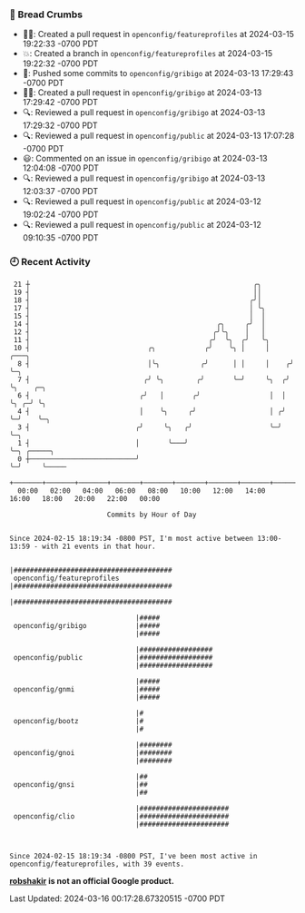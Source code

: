 ### 🍞 Bread Crumbs

 * ✍🏼: Created a pull request in `openconfig/featureprofiles` at 2024-03-15 19:22:33 -0700 PDT
 * 💥: Created a branch in `openconfig/featureprofiles` at 2024-03-15 19:22:32 -0700 PDT
 * 🚢: Pushed some commits to `openconfig/gribigo` at 2024-03-13 17:29:43 -0700 PDT
 * ✍🏼: Created a pull request in `openconfig/gribigo` at 2024-03-13 17:29:42 -0700 PDT
 * 🔍: Reviewed a pull request in  `openconfig/gribigo` at 2024-03-13 17:29:32 -0700 PDT
 * 🔍: Reviewed a pull request in  `openconfig/public` at 2024-03-13 17:07:28 -0700 PDT
 * 😃: Commented on an issue in `openconfig/gribigo` at 2024-03-13 12:04:08 -0700 PDT
 * 🔍: Reviewed a pull request in  `openconfig/gribigo` at 2024-03-13 12:03:37 -0700 PDT
 * 🔍: Reviewed a pull request in  `openconfig/public` at 2024-03-12 19:02:24 -0700 PDT
 * 🔍: Reviewed a pull request in  `openconfig/public` at 2024-03-12 09:10:35 -0700 PDT

### 🕘 Recent Activity
```
 21 ┼                                                       ╭╮
 19 ┤                                                       ││
 18 ┤                                                      ╭╯│
 17 ┤                                                      │ ╰╮
 15 ┤                                                      │  │
 14 ┤                                              ╭╮     ╭╯  │
 12 ┤                                             ╭╯╰╮    │   │
 11 ┤                                            ╭╯  ╰╮  ╭╯   ╰╮
 10 ┤                             ╭╮            ╭╯    ╰╮ │     │     ╭───╮
  8 ┤                             │╰╮          ╭╯      │ │     │    ╭╯   ╰─╮
  7 ┤                            ╭╯ ╰╮        ╭╯       ╰─╯     ╰╮  ╭╯      ╰╮    ╭─╮
  6 ┤                           ╭╯   │       ╭╯                 │  │        ╰╮ ╭─╯ ╰╮
  4 ┤                           │    ╰╮     ╭╯                  │ ╭╯         ╰─╯    ╰─╮
  3 ┤                          ╭╯     ╰╮   ╭╯                   ╰─╯                   ╰─╮
  1 ┤                          │       ╰───╯                                            ╰─╮ ╭─────╮
  0 ┼──────────────────────────╯                                                          ╰─╯     ╰─────
    +───────+───────+───────+───────+───────+───────+───────+───────+───────+───────+───────+───────+────
  00:00   02:00   04:00   06:00   08:00   10:00   12:00   14:00   16:00   18:00   20:00   22:00   00:00   

						Commits by Hour of Day


Since 2024-02-15 18:19:34 -0800 PST, I'm most active between 13:00-13:59 - with 21 events in that hour.

```



```
                               |#######################################
 openconfig/featureprofiles    |#######################################
                               |#######################################

                               |#####
 openconfig/gribigo            |#####
                               |#####

                               |##################
 openconfig/public             |##################
                               |##################

                               |#####
 openconfig/gnmi               |#####
                               |#####

                               |#
 openconfig/bootz              |#
                               |#

                               |########
 openconfig/gnoi               |########
                               |########

                               |##
 openconfig/gnsi               |##
                               |##

                               |######################
 openconfig/clio               |######################
                               |######################



Since 2024-02-15 18:19:34 -0800 PST, I've been most active in openconfig/featureprofiles, with 39 events.

```
**[robshakir](mailto:robjs@google.com) is not an official Google product.**  


Last Updated: 2024-03-16 00:17:28.67320515 -0700 PDT
